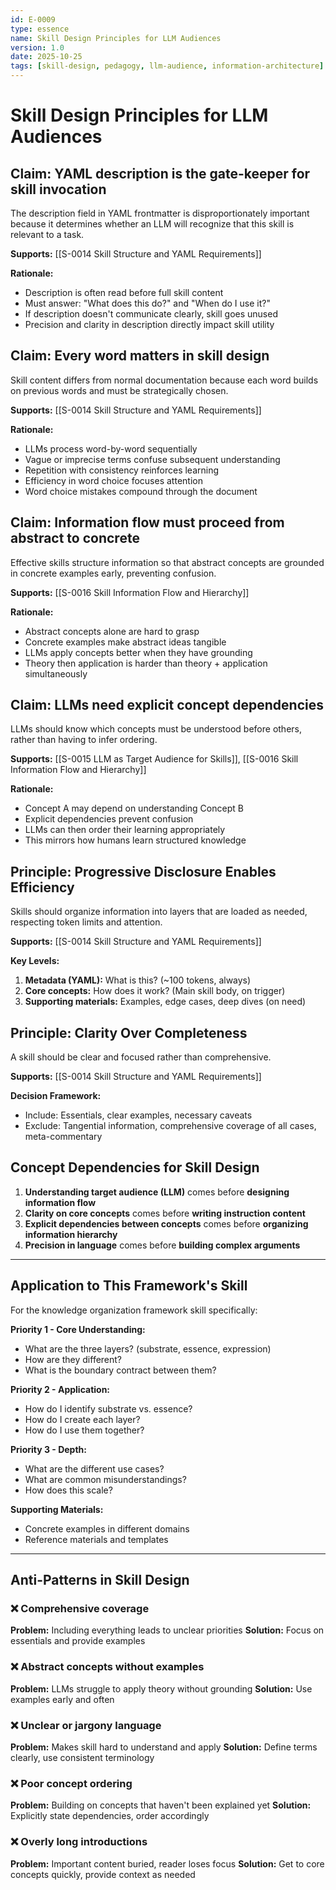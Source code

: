 ```yaml
---
id: E-0009
type: essence
name: Skill Design Principles for LLM Audiences
version: 1.0
date: 2025-10-25
tags: [skill-design, pedagogy, llm-audience, information-architecture]
---
```


# Skill Design Principles for LLM Audiences

## Claim: YAML description is the gate-keeper for skill invocation

The description field in YAML frontmatter is disproportionately important because it determines whether an LLM will recognize that this skill is relevant to a task.

**Supports:** [[S-0014 Skill Structure and YAML Requirements]]

**Rationale:**
- Description is often read before full skill content
- Must answer: "What does this do?" and "When do I use it?"
- If description doesn't communicate clearly, skill goes unused
- Precision and clarity in description directly impact skill utility

## Claim: Every word matters in skill design

Skill content differs from normal documentation because each word builds on previous words and must be strategically chosen.

**Supports:** [[S-0014 Skill Structure and YAML Requirements]]

**Rationale:**
- LLMs process word-by-word sequentially
- Vague or imprecise terms confuse subsequent understanding
- Repetition with consistency reinforces learning
- Efficiency in word choice focuses attention
- Word choice mistakes compound through the document

## Claim: Information flow must proceed from abstract to concrete

Effective skills structure information so that abstract concepts are grounded in concrete examples early, preventing confusion.

**Supports:** [[S-0016 Skill Information Flow and Hierarchy]]

**Rationale:**
- Abstract concepts alone are hard to grasp
- Concrete examples make abstract ideas tangible
- LLMs apply concepts better when they have grounding
- Theory then application is harder than theory + application simultaneously

## Claim: LLMs need explicit concept dependencies

LLMs should know which concepts must be understood before others, rather than having to infer ordering.

**Supports:** [[S-0015 LLM as Target Audience for Skills]], [[S-0016 Skill Information Flow and Hierarchy]]

**Rationale:**
- Concept A may depend on understanding Concept B
- Explicit dependencies prevent confusion
- LLMs can then order their learning appropriately
- This mirrors how humans learn structured knowledge

## Principle: Progressive Disclosure Enables Efficiency

Skills should organize information into layers that are loaded as needed, respecting token limits and attention.

**Supports:** [[S-0014 Skill Structure and YAML Requirements]]

**Key Levels:**
1. **Metadata (YAML):** What is this? (~100 tokens, always)
2. **Core concepts:** How does it work? (Main skill body, on trigger)
3. **Supporting materials:** Examples, edge cases, deep dives (on need)

## Principle: Clarity Over Completeness

A skill should be clear and focused rather than comprehensive.

**Supports:** [[S-0014 Skill Structure and YAML Requirements]]

**Decision Framework:**
- Include: Essentials, clear examples, necessary caveats
- Exclude: Tangential information, comprehensive coverage of all cases, meta-commentary

## Concept Dependencies for Skill Design

1. **Understanding target audience (LLM)** comes before **designing information flow**
2. **Clarity on core concepts** comes before **writing instruction content**
3. **Explicit dependencies between concepts** comes before **organizing information hierarchy**
4. **Precision in language** comes before **building complex arguments**

---

## Application to This Framework's Skill

For the knowledge organization framework skill specifically:

**Priority 1 - Core Understanding:**
- What are the three layers? (substrate, essence, expression)
- How are they different?
- What is the boundary contract between them?

**Priority 2 - Application:**
- How do I identify substrate vs. essence?
- How do I create each layer?
- How do I use them together?

**Priority 3 - Depth:**
- What are the different use cases?
- What are common misunderstandings?
- How does this scale?

**Supporting Materials:**
- Concrete examples in different domains
- Reference materials and templates

---

## Anti-Patterns in Skill Design

### ❌ Comprehensive coverage
**Problem:** Including everything leads to unclear priorities
**Solution:** Focus on essentials and provide examples

### ❌ Abstract concepts without examples
**Problem:** LLMs struggle to apply theory without grounding
**Solution:** Use examples early and often

### ❌ Unclear or jargony language
**Problem:** Makes skill hard to understand and apply
**Solution:** Define terms clearly, use consistent terminology

### ❌ Poor concept ordering
**Problem:** Building on concepts that haven't been explained yet
**Solution:** Explicitly state dependencies, order accordingly

### ❌ Overly long introductions
**Problem:** Important content buried, reader loses focus
**Solution:** Get to core concepts quickly, provide context as needed
